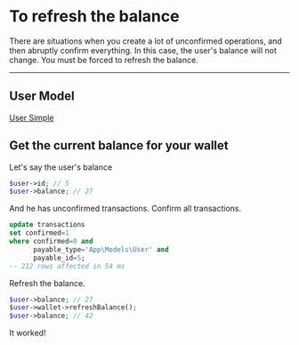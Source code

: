 # To refresh the balance

There are situations when you create a lot of unconfirmed operations, 
and then abruptly confirm everything. 
In this case, the user's balance will not change. 
You must be forced to refresh the balance.

---

## User Model

[User Simple](_include/models/user_simple.md ':include')

## Get the current balance for your wallet

Let's say the user's balance

```php
$user->id; // 5
$user->balance; // 27
```

And he has unconfirmed transactions.
Confirm all transactions.

```sql
update transactions 
set confirmed=1 
where confirmed=0 and 
      payable_type='App\Models\User' and 
      payable_id=5;
-- 212 rows affected in 54 ms
```

Refresh the balance.

```php
$user->balance; // 27
$user->wallet->refreshBalance();
$user->balance; // 42
```

It worked! 

